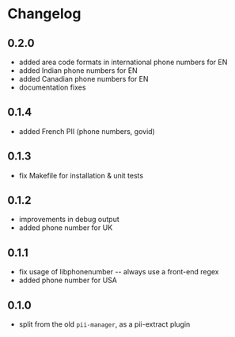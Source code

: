 # Changelog

## 0.2.0
 * added area code formats in international phone numbers for EN
 * added Indian phone numbers for EN
 * added Canadian phone numbers for EN
 * documentation fixes

## 0.1.4
 * added French PII (phone numbers, govid)
 
## 0.1.3
 * fix Makefile for installation & unit tests

## 0.1.2
 * improvements in debug output
 * added phone number for UK
 
## 0.1.1
 * fix usage of libphonenumber -- always use a front-end regex
 * added phone number for USA

## 0.1.0
 * split from the old `pii-manager`, as a pii-extract plugin
